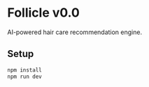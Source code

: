 # Follicle v0.0

AI-powered hair care recommendation engine.

## Setup

```bash
npm install
npm run dev
```
